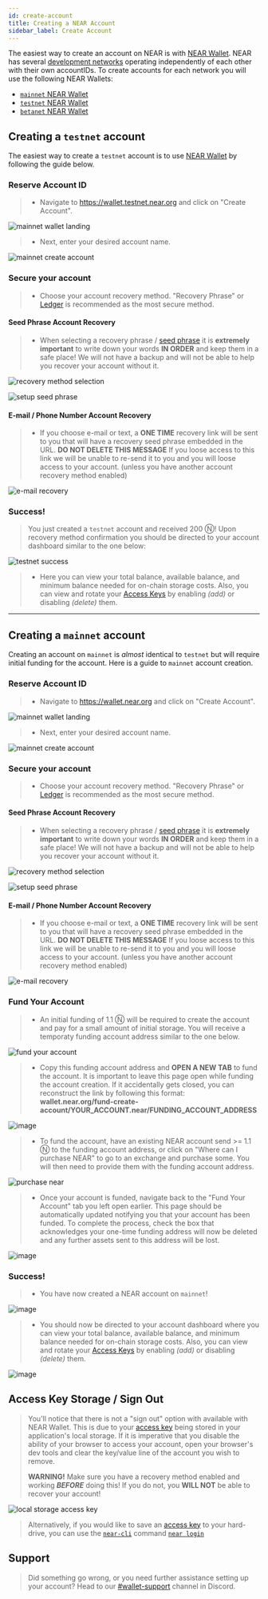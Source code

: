 ```yaml
---
id: create-account
title: Creating a NEAR Account
sidebar_label: Create Account
---
```


The easiest way to create an account on NEAR is with [NEAR Wallet](https://wallet.near.org/). NEAR has several [development networks](https://docs.near.org/docs/roles/developer/networks) operating independently of each other with their own accountIDs. To create accounts for each network you will use the following NEAR Wallets:

* [`mainnet` NEAR Wallet](https://wallet.near.org/)
* [`testnet` NEAR Wallet](https://wallet.testnet.near.org/)
* [`betanet` NEAR Wallet](https://wallet.betanet.near.org/)

## Creating a `testnet` account

The easiest way to create a `testnet` account is to use [NEAR Wallet](https://wallet.testnet.near.org/) by following the guide below.

### Reserve Account ID

> * Navigate to https://wallet.testnet.near.org and click on "Create Account".

![mainnet wallet landing](/docs/assets/create-account/mainnet-wallet-landing.jpg)

> * Next, enter your desired account name.
  
![mainnet create account](/docs/assets/create-account/testnet-create-account.jpg)

### Secure your account

> * Choose your account recovery method. "Recovery Phrase" or [Ledger](https://www.ledger.com/) is recommended as the most secure method.

#### Seed Phrase Account Recovery

> * When selecting a recovery phrase / [seed phrase](https://en.bitcoin.it/wiki/Seed_phrase) it is **extremely  important** to write down your words **IN ORDER** and keep them in a safe place! We will not have a backup and will not be able to help you recover your account without it.

![recovery method selection](/docs/assets/create-account/security-method.jpg)

![setup seed phrase](/docs/assets/create-account/seed-phrase.jpg)

#### E-mail / Phone Number Account Recovery

> * If you choose e-mail or text, a **ONE TIME** recovery link will be sent to you that will have a recovery seed phrase embedded in the URL. **DO NOT DELETE THIS MESSAGE** If you loose access to this link we will be unable to re-send it to you and you will loose access to your account. (unless you have another account recovery method enabled)

![e-mail recovery](/docs/assets/create-account/email-text-recovery.jpg)

### Success!

> You just created a `testnet` account and received 200 Ⓝ! Upon recovery method confirmation you should be directed to your account dashboard similar to the one below:

![testnet success](/docs/assets/create-account/testnet-success.jpg)

> * Here you can view your total balance, available balance, and minimum balance needed for on-chain storage costs. Also, you can view and rotate your [Access Keys](/docs/concepts/account#access-keys) by enabling _(add)_ or disabling _(delete)_ them.

---

## Creating a `mainnet` account

Creating an account on `mainnet` is _almost_ identical to `testnet` but will require initial funding for the account. Here is a guide to `mainnet` account creation.

### Reserve Account ID

> * Navigate to https://wallet.near.org and click on "Create Account".

![mainnet wallet landing](/docs/assets/create-account/mainnet-wallet-landing.jpg)

> * Next, enter your desired account name.
  
![mainnet create account](/docs/assets/create-account/mainnet-create-account.jpg)

### Secure your account

> * Choose your account recovery method. "Recovery Phrase" or [Ledger](https://www.ledger.com/) is recommended as the most secure method.

#### Seed Phrase Account Recovery

> * When selecting a recovery phrase / [seed phrase](https://en.bitcoin.it/wiki/Seed_phrase) it is **extremely  important** to write down your words **IN ORDER** and keep them in a safe place! We will not have a backup and will not be able to help you recover your account without it.

![recovery method selection](/docs/assets/create-account/security-method.jpg)

![setup seed phrase](/docs/assets/create-account/seed-phrase.jpg)

#### E-mail / Phone Number Account Recovery

> * If you choose e-mail or text, a **ONE TIME** recovery link will be sent to you that will have a recovery seed phrase embedded in the URL. **DO NOT DELETE THIS MESSAGE** If you loose access to this link we will be unable to re-send it to you and you will loose access to your account. (unless you have another account recovery method enabled)

![e-mail recovery](/docs/assets/create-account/email-text-recovery.jpg)

### Fund Your Account

> * An initial funding of 1.1 Ⓝ will be required to create the account and pay for a small amount of initial storage. You will receive a temporaty funding account address similar to the one below.

![fund your account](/docs/assets/create-account/fund-your-account.jpg)

> * Copy this funding account address and **OPEN A NEW TAB** to fund the account. It is important to leave this page open while funding the account creation. If it accidentally gets closed, you can reconstruct the link by following this format: **wallet.near.org/fund-create-account/YOUR_ACCOUNT.near/FUNDING_ACCOUNT_ADDRESS**

![image](/docs/assets/create-account/url-breakdown.png)

> * To fund the account, have an existing NEAR account send >= 1.1 Ⓝ to the funding account address, or click on "Where can I purchase NEAR" to go to an exchange and purchase some. You will then need to provide them with the funding account address.

![purchase near](/docs/assets/create-account/purchase_near.jpg)

> * Once your account is funded, navigate back to the "Fund Your Account" tab you left open earlier. This page should be automatically updated notifying you that your account has been funded. To complete the process, check the box that acknowledges your one-time funding address will now be deleted and any further assets sent to this address will be lost.

![image](/docs/assets/create-account/account-funded.png)

### Success!

> * You have now created a NEAR account on `mainnet`!

![image](/docs/assets/create-account/mainnet-success.jpg)

> * You should now be directed to your account dashboard where you can view your total balance, available balance, and minimum balance needed for on-chain storage costs. Also, you can view and rotate your [Access Keys](/docs/concepts/account#access-keys) by enabling _(add)_ or disabling _(delete)_ them.

![image](/docs/assets/create-account/mainnet-wallet-dashboard.jpg)

## Access Key Storage / Sign Out

> You'll notice that there is not a "sign out" option with available with NEAR Wallet. This is due to your [access key](/docs/concepts/account#access-keys) being stored in your application's local storage. If it is imperative that you disable the ability of your browser to access your account, open your browser's dev tools and clear the key/value line of the account you wish to remove.
>
> **WARNING!** Make sure you have a recovery method enabled and working _**BEFORE**_ doing this! If you do not, you **WILL NOT** be able to recover your account!

![local storage access key](/docs/assets/create-account/local-storage.png)

> Alternatively, if you would like to save an [access key](/docs/concepts/account#access-keys) to your hard-drive, you can use the [`near-cli`](/docs/development/near-cli) command [`near login`](/docs/development/near-cli#near-login)

## Support
> Did something go wrong, or you need further assistance setting up your account? Head to our [#wallet-support](https://discord.gg/mGRcBpA8gN) channel in Discord.
